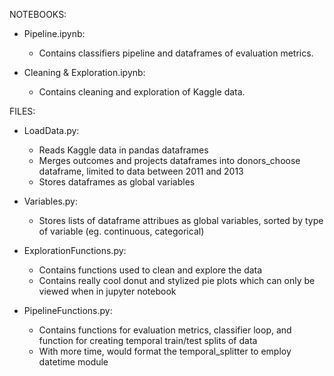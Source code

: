 NOTEBOOKS:

-	Pipeline.ipynb:
	-	Contains classifiers pipeline and dataframes of evaluation metrics.


-	Cleaning & Exploration.ipynb:
	-	Contains cleaning and exploration of Kaggle data.


FILES:

-	LoadData.py:
	-	Reads Kaggle data in pandas dataframes
	-	Merges outcomes and projects dataframes into donors_choose dataframe, limited to data between 2011 and 2013
	-	Stores dataframes as global variables


-	Variables.py:
	-	Stores lists of dataframe attribues as global variables, sorted by type of variable (eg. continuous, categorical)


-	ExplorationFunctions.py:
	-	Contains functions used to clean and explore the data
	-	Contains really cool donut and stylized pie plots which can only be viewed when in jupyter notebook


-	PipelineFunctions.py:
	-	Contains functions for evaluation metrics, classifier loop, and function for creating temporal train/test splits of data
	-	With more time, would format the temporal_splitter to employ datetime module